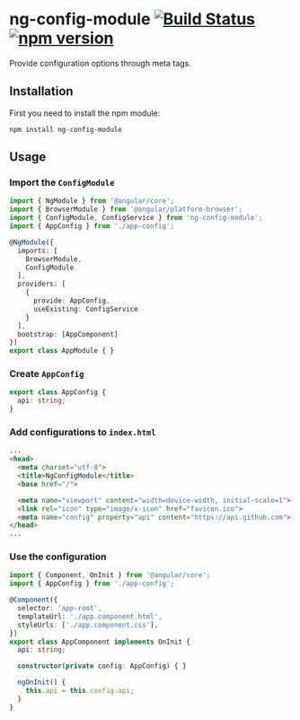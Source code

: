 # ng-config-module [![Build Status](https://travis-ci.org/domirs/ng-config-module.svg?branch=master)](https://travis-ci.org/domirs/ng-config-module) [![npm version](https://badge.fury.io/js/ng-config-module.svg)](https://badge.fury.io/js/ng-config-module)

Provide configuration options through meta tags.

## Installation

First you need to install the npm module:

`npm install ng-config-module`

## Usage

### Import the `ConfigModule`

```typescript
import { NgModule } from '@angular/core';
import { BrowserModule } from '@angular/platform-browser';
import { ConfigModule, ConfigService } from 'ng-config-module';
import { AppConfig } from './app-config';

@NgModule({
  imports: [
    BrowserModule,
    ConfigModule
  ],
  providers: [
    {
      provide: AppConfig,
      useExisting: ConfigService
    }
  ],
  bootstrap: [AppComponent]
})
export class AppModule { }
```

### Create `AppConfig`
```typescript
export class AppConfig {
  api: string;
}
```

### Add configurations to `index.html`
```html
...
<head>
  <meta charset="utf-8">
  <title>NgConfigModule</title>
  <base href="/">

  <meta name="viewport" content="width=device-width, initial-scale=1">
  <link rel="icon" type="image/x-icon" href="favicon.ico">
  <meta name="config" property="api" content="https://api.github.com">
</head>
...
```

### Use the configuration
```typescript
import { Component, OnInit } from '@angular/core';
import { AppConfig } from './app-config';

@Component({
  selector: 'app-root',
  templateUrl: './app.component.html',
  styleUrls: ['./app.component.css'],
})
export class AppComponent implements OnInit {
  api: string;

  constructor(private config: AppConfig) { }

  ngOnInit() {
    this.api = this.config.api;
  }
}
```
